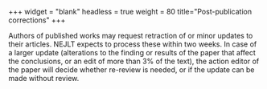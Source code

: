 +++
widget = "blank"
headless = true
weight = 80
title="Post-publication corrections"
+++

Authors of published works may request retraction of or minor updates to their articles. NEJLT expects to process these within two weeks. In case of a larger update (alterations to the finding or results of the paper that affect the conclusions, or an edit of more than 3% of the text), the action editor of the paper will decide whether re-review is needed, or if the update can be made without review.
